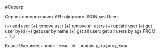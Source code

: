 #Сервер

Сервер предоставляет API в формате JSON для User:

(+) add user
(+) remove user
(+) remove all users
(+) update user
(+) get user by id
(+) get user by name
(+) get all users
    get all users by age FROM .. TO

Класс User имеет поля:
    - имя
    - id
    - полная дата рождения
